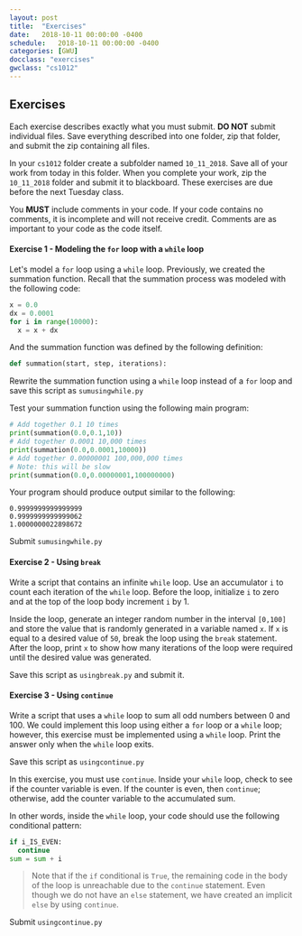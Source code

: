 ```yaml
---
layout: post
title:  "Exercises"
date:   2018-10-11 00:00:00 -0400
schedule:   2018-10-11 00:00:00 -0400
categories: [GWU]
docclass: "exercises"
gwclass: "cs1012"
---
```

<head>
  <link href="/css/syntax.css" rel="stylesheet">
</head>

## Exercises
Each exercise describes exactly what you must submit.  **DO NOT** submit individual files.  Save everything described into one folder, zip that folder, and submit the zip containing all files.

In your ```cs1012``` folder create a subfolder named ```10_11_2018```.  Save all of your work from today in this folder.  When you complete your work, zip the ```10_11_2018``` folder and submit it to blackboard.  These exercises are due before the next Tuesday class.

You **MUST** include comments in your code.  If your code contains no comments, it is incomplete and will not receive credit.  Comments are as important to your code as the code itself.

#### Exercise 1 - Modeling the ```for``` loop with a ```while``` loop
Let's model a ```for``` loop using a ```while``` loop.  Previously, we created the summation function.  Recall that the summation process was modeled with the following code:
```python
x = 0.0
dx = 0.0001
for i in range(10000):
  x = x + dx
```
And the summation function was defined by the following definition:
```python
def summation(start, step, iterations):
```

Rewrite the summation function using a ```while``` loop instead of a ```for``` loop and save this script as ```sumusingwhile.py```

Test your summation function using the following main program:

```python
# Add together 0.1 10 times
print(summation(0.0,0.1,10))
# Add together 0.0001 10,000 times
print(summation(0.0,0.0001,10000))
# Add together 0.00000001 100,000,000 times
# Note: this will be slow
print(summation(0.0,0.00000001,100000000)
```

Your program should produce output similar to the following:
```
0.9999999999999999
0.9999999999999062
1.0000000022898672
```

Submit ```sumusingwhile.py```

#### Exercise 2 - Using ```break```
Write a script that contains an infinite ```while``` loop.  Use an accumulator ```i``` to count each iteration of the ```while``` loop.  Before the loop, initialize ```i``` to zero and at the top of the loop body increment ```i``` by 1.

Inside the loop, generate an integer random number in the interval ```[0,100]``` and store the value that is randomly generated in a variable named ```x```.  If ```x``` is equal to a desired value of ```50```, break the loop using the ```break``` statement.  After the loop, print ```x``` to show how many iterations of the loop were required until the desired value was generated.

Save this script as ```usingbreak.py``` and submit it.

#### Exercise 3 - Using ```continue```
Write a script that uses a ```while``` loop to sum all odd numbers between 0 and 100.  We could implement this loop using either a ```for``` loop or a ```while``` loop; however, this exercise must be implemented using a ```while``` loop.  Print the answer only when the ```while``` loop exits.

Save this script as ```usingcontinue.py```

In this exercise, you must use ```continue```.  Inside your ```while``` loop, check to see if the counter variable is even.  If the counter is even, then ```continue```; otherwise, add the counter variable to the accumulated sum.

In other words, inside the ```while``` loop, your code should use the following conditional pattern:
```python
if i_IS_EVEN:
  continue
sum = sum + i
```
> Note that if the ```if``` conditional is ```True```, the remaining code in the body of the loop is unreachable due to the ```continue``` statement.  Even though we do not have an ```else``` statement, we have created an implicit ```else``` by using ```continue```.

Submit ```usingcontinue.py```
